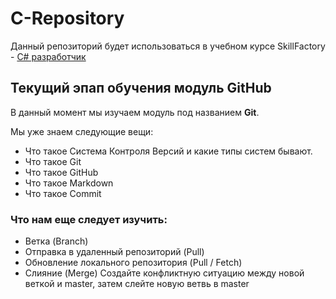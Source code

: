 ﻿# C-Repository
Данный репозиторий будет использоваться в учебном курсе SkillFactory - [C# разработчик ](https://skillfactory.ru/c-sharp-razrabotchik)

## Текущий эпап обучения модуль GitHub
В данный момент мы изучаем модуль под названием **Git**.

Мы уже знаем следующие вещи:
* Что такое Система Контроля Версий и какие типы систем бывают.
* Что такое Git
* Что такое GitHub
* Что такое Markdown
* Что такое Commit


### Что нам еще следует изучить:
* Ветка (Branch)
* Отправка в удаленный репозиторий (Pull)
* Обновление локального репозитория (Pull / Fetch)
* Слияние (Merge)
Создайте конфликтную ситуацию между новой веткой и master, затем слейте новую ветвь в master